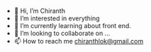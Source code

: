 - 👋 Hi, I’m Chiranth
- 👀 I’m interested in everything 
- 🌱 I’m currently learning about front end.
- 💞️ I’m looking to collaborate on ...
- 📫 How to reach me chiranthlok@gmail.com

<!---
Chiranthlok/Chiranthlok is a ✨ special ✨ repository because its `README.md` (this file) appears on your GitHub profile.
You can click the Preview link to take a look at your changes.
--->
